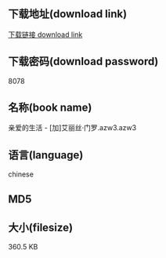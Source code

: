 ## 下载地址(download link)
[下载链接 download link](https://tutu365.netlify.app/?s=%E4%BA%B2%E7%88%B1%E7%9A%84%E7%94%9F%E6%B4%BB+-+%5B%E5%8A%A0%5D%E8%89%BE%E4%B8%BD%E4%B8%9D%C2%B7%E9%97%A8%E7%BD%97.azw3)

## 下载密码(download password)
8078

## 名称(book name)
亲爱的生活 - [加]艾丽丝·门罗.azw3.azw3

## 语言(language)
chinese

## MD5


## 大小(filesize)
360.5 KB
